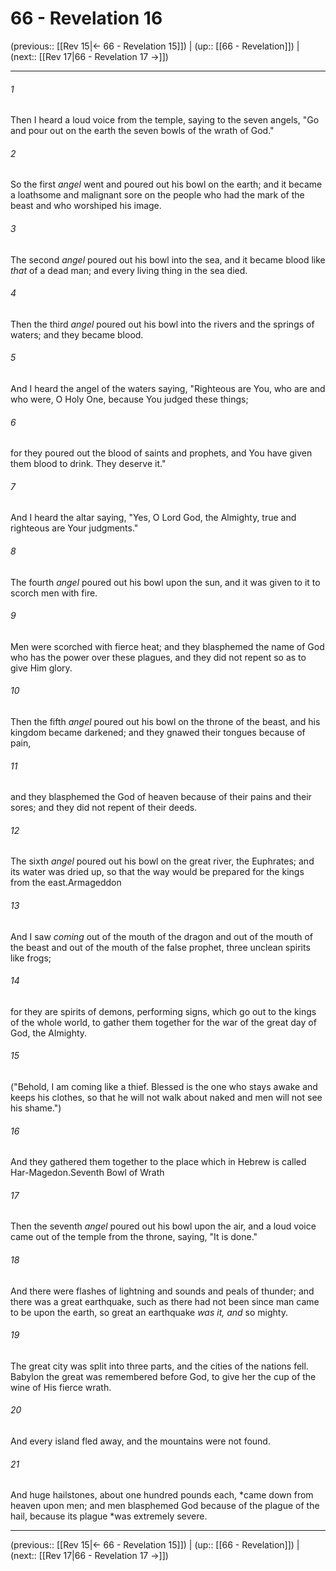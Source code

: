 # 66 - Revelation 16

(previous:: [[Rev 15|← 66 - Revelation 15]]) | (up:: [[66 - Revelation]]) | (next:: [[Rev 17|66 - Revelation 17 →]])

***


###### 1 
Then I heard a loud voice from the temple, saying to the seven angels, "Go and pour out on the earth the seven bowls of the wrath of God." 

###### 2 
So the first _angel_ went and poured out his bowl on the earth; and it became a loathsome and malignant sore on the people who had the mark of the beast and who worshiped his image. 

###### 3 
The second _angel_ poured out his bowl into the sea, and it became blood like _that_ of a dead man; and every living thing in the sea died. 

###### 4 
Then the third _angel_ poured out his bowl into the rivers and the springs of waters; and they became blood. 

###### 5 
And I heard the angel of the waters saying, "Righteous are You, who are and who were, O Holy One, because You judged these things; 

###### 6 
for they poured out the blood of saints and prophets, and You have given them blood to drink. They deserve it." 

###### 7 
And I heard the altar saying, "Yes, O Lord God, the Almighty, true and righteous are Your judgments." 

###### 8 
The fourth _angel_ poured out his bowl upon the sun, and it was given to it to scorch men with fire. 

###### 9 
Men were scorched with fierce heat; and they blasphemed the name of God who has the power over these plagues, and they did not repent so as to give Him glory. 

###### 10 
Then the fifth _angel_ poured out his bowl on the throne of the beast, and his kingdom became darkened; and they gnawed their tongues because of pain, 

###### 11 
and they blasphemed the God of heaven because of their pains and their sores; and they did not repent of their deeds. 

###### 12 
The sixth _angel_ poured out his bowl on the great river, the Euphrates; and its water was dried up, so that the way would be prepared for the kings from the east.Armageddon 

###### 13 
And I saw _coming_ out of the mouth of the dragon and out of the mouth of the beast and out of the mouth of the false prophet, three unclean spirits like frogs; 

###### 14 
for they are spirits of demons, performing signs, which go out to the kings of the whole world, to gather them together for the war of the great day of God, the Almighty. 

###### 15 
("Behold, I am coming like a thief. Blessed is the one who stays awake and keeps his clothes, so that he will not walk about naked and men will not see his shame.") 

###### 16 
And they gathered them together to the place which in Hebrew is called Har-Magedon.Seventh Bowl of Wrath 

###### 17 
Then the seventh _angel_ poured out his bowl upon the air, and a loud voice came out of the temple from the throne, saying, "It is done." 

###### 18 
And there were flashes of lightning and sounds and peals of thunder; and there was a great earthquake, such as there had not been since man came to be upon the earth, so great an earthquake _was it, and_ so mighty. 

###### 19 
The great city was split into three parts, and the cities of the nations fell. Babylon the great was remembered before God, to give her the cup of the wine of His fierce wrath. 

###### 20 
And every island fled away, and the mountains were not found. 

###### 21 
And huge hailstones, about one hundred pounds each, *came down from heaven upon men; and men blasphemed God because of the plague of the hail, because its plague *was extremely severe.

***

(previous:: [[Rev 15|← 66 - Revelation 15]]) | (up:: [[66 - Revelation]]) | (next:: [[Rev 17|66 - Revelation 17 →]])
